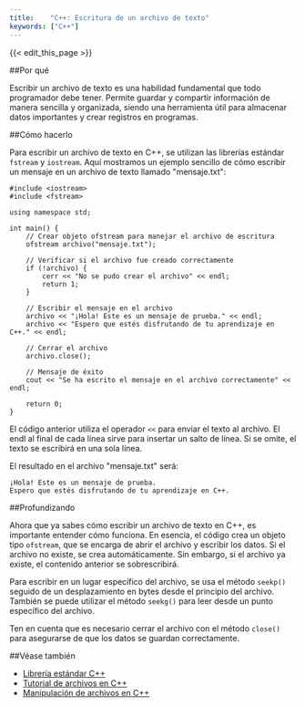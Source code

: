```yaml
---
title:    "C++: Escritura de un archivo de texto"
keywords: ["C++"]
---
```


{{< edit_this_page >}}

##Por qué

Escribir un archivo de texto es una habilidad fundamental que todo programador debe tener. Permite guardar y compartir información de manera sencilla y organizada, siendo una herramienta útil para almacenar datos importantes y crear registros en programas.

##Cómo hacerlo

Para escribir un archivo de texto en C++, se utilizan las librerías estándar `fstream` y `iostream`. Aquí mostramos un ejemplo sencillo de cómo escribir un mensaje en un archivo de texto llamado "mensaje.txt":

```
#include <iostream>
#include <fstream>

using namespace std;

int main() {
    // Crear objeto ofstream para manejar el archivo de escritura
    ofstream archivo("mensaje.txt");

    // Verificar si el archivo fue creado correctamente
    if (!archivo) {
        cerr << "No se pudo crear el archivo" << endl;
        return 1;
    }

    // Escribir el mensaje en el archivo
    archivo << "¡Hola! Este es un mensaje de prueba." << endl;
    archivo << "Espero que estés disfrutando de tu aprendizaje en C++." << endl;

    // Cerrar el archivo
    archivo.close();

    // Mensaje de éxito
    cout << "Se ha escrito el mensaje en el archivo correctamente" << endl;

    return 0;
}
```

El código anterior utiliza el operador `<<` para enviar el texto al archivo. El endl al final de cada línea sirve para insertar un salto de línea. Si se omite, el texto se escribirá en una sola línea.

El resultado en el archivo "mensaje.txt" será:

```
¡Hola! Este es un mensaje de prueba.
Espero que estés disfrutando de tu aprendizaje en C++.
```

##Profundizando

Ahora que ya sabes cómo escribir un archivo de texto en C++, es importante entender cómo funciona. En esencia, el código crea un objeto tipo `ofstream`, que se encarga de abrir el archivo y escribir los datos. Si el archivo no existe, se crea automáticamente. Sin embargo, si el archivo ya existe, el contenido anterior se sobrescribirá.

Para escribir en un lugar específico del archivo, se usa el método `seekp()` seguido de un desplazamiento en bytes desde el principio del archivo. También se puede utilizar el método `seekg()` para leer desde un punto específico del archivo.

Ten en cuenta que es necesario cerrar el archivo con el método `close()` para asegurarse de que los datos se guardan correctamente.

##Véase también

- [Librería estándar C++](https://es.cppreference.com/w/c)
- [Tutorial de archivos en C++](https://www.learn-c.org/en/Files)
- [Manipulación de archivos en C++](https://www.tutorialspoint.com/cplusplus/cpp_files_streams.htm)